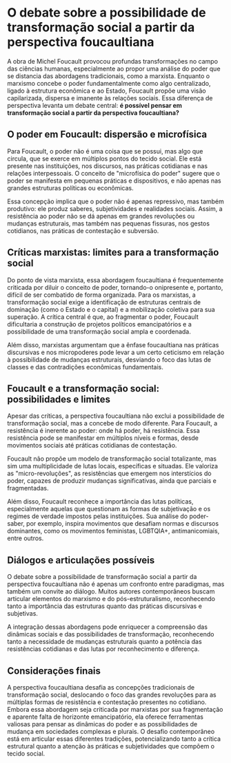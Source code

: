 # O debate sobre a possibilidade de transformação social a partir da perspectiva foucaultiana

A obra de Michel Foucault provocou profundas transformações no campo das ciências humanas, especialmente ao propor uma análise do poder que se distancia das abordagens tradicionais, como a marxista. Enquanto o marxismo concebe o poder fundamentalmente como algo centralizado, ligado à estrutura econômica e ao Estado, Foucault propõe uma visão capilarizada, dispersa e imanente às relações sociais. Essa diferença de perspectiva levanta um debate central: **é possível pensar em transformação social a partir da perspectiva foucaultiana?**

## O poder em Foucault: dispersão e microfísica

Para Foucault, o poder não é uma coisa que se possui, mas algo que circula, que se exerce em múltiplos pontos do tecido social. Ele está presente nas instituições, nos discursos, nas práticas cotidianas e nas relações interpessoais. O conceito de "microfísica do poder" sugere que o poder se manifesta em pequenas práticas e dispositivos, e não apenas nas grandes estruturas políticas ou econômicas.

Essa concepção implica que o poder não é apenas repressivo, mas também produtivo: ele produz saberes, subjetividades e realidades sociais. Assim, a resistência ao poder não se dá apenas em grandes revoluções ou mudanças estruturais, mas também nas pequenas fissuras, nos gestos cotidianos, nas práticas de contestação e subversão.

## Críticas marxistas: limites para a transformação social

Do ponto de vista marxista, essa abordagem foucaultiana é frequentemente criticada por diluir o conceito de poder, tornando-o onipresente e, portanto, difícil de ser combatido de forma organizada. Para os marxistas, a transformação social exige a identificação de estruturas centrais de dominação (como o Estado e o capital) e a mobilização coletiva para sua superação. A crítica central é que, ao fragmentar o poder, Foucault dificultaria a construção de projetos políticos emancipatórios e a possibilidade de uma transformação social ampla e coordenada.

Além disso, marxistas argumentam que a ênfase foucaultiana nas práticas discursivas e nos micropoderes pode levar a um certo ceticismo em relação à possibilidade de mudanças estruturais, desviando o foco das lutas de classes e das contradições econômicas fundamentais.

## Foucault e a transformação social: possibilidades e limites

Apesar das críticas, a perspectiva foucaultiana não exclui a possibilidade de transformação social, mas a concebe de modo diferente. Para Foucault, a resistência é inerente ao poder: onde há poder, há resistência. Essa resistência pode se manifestar em múltiplos níveis e formas, desde movimentos sociais até práticas cotidianas de contestação.

Foucault não propõe um modelo de transformação social totalizante, mas sim uma multiplicidade de lutas locais, específicas e situadas. Ele valoriza as "micro-revoluções", as resistências que emergem nos interstícios do poder, capazes de produzir mudanças significativas, ainda que parciais e fragmentadas.

Além disso, Foucault reconhece a importância das lutas políticas, especialmente aquelas que questionam as formas de subjetivação e os regimes de verdade impostos pelas instituições. Sua análise do poder-saber, por exemplo, inspira movimentos que desafiam normas e discursos dominantes, como os movimentos feministas, LGBTQIA+, antimanicomiais, entre outros.

## Diálogos e articulações possíveis

O debate sobre a possibilidade de transformação social a partir da perspectiva foucaultiana não é apenas um confronto entre paradigmas, mas também um convite ao diálogo. Muitos autores contemporâneos buscam articular elementos do marxismo e do pós-estruturalismo, reconhecendo tanto a importância das estruturas quanto das práticas discursivas e subjetivas.

A integração dessas abordagens pode enriquecer a compreensão das dinâmicas sociais e das possibilidades de transformação, reconhecendo tanto a necessidade de mudanças estruturais quanto a potência das resistências cotidianas e das lutas por reconhecimento e diferença.

## Considerações finais

A perspectiva foucaultiana desafia as concepções tradicionais de transformação social, deslocando o foco das grandes revoluções para as múltiplas formas de resistência e contestação presentes no cotidiano. Embora essa abordagem seja criticada por marxistas por sua fragmentação e aparente falta de horizonte emancipatório, ela oferece ferramentas valiosas para pensar as dinâmicas do poder e as possibilidades de mudança em sociedades complexas e plurais. O desafio contemporâneo está em articular essas diferentes tradições, potencializando tanto a crítica estrutural quanto a atenção às práticas e subjetividades que compõem o tecido social.